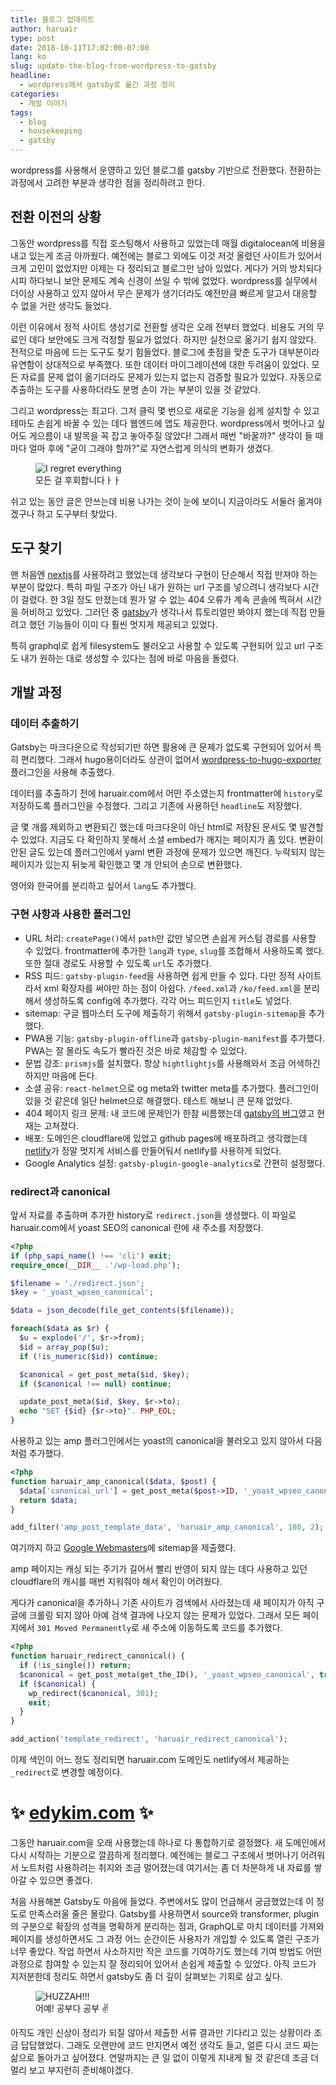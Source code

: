 ```yaml
---
title: 블로그 업데이트
author: haruair
type: post
date: 2018-10-11T17:02:00-07:00
lang: ko
slug: update-the-blog-from-wordpress-to-gatsby
headline:
  - wordpress에서 gatsby로 옮긴 과정 정리 
categories:
  - 개발 이야기
tags:
  - blog
  - housekeeping
  - gatsby
---
```


wordpress를 사용해서 운영하고 있던 블로그를 gatsby 기반으로 전환했다. 전환하는 과정에서 고려한 부분과 생각한 점을 정리하려고 한다.

## 전환 이전의 상황

그동안 wordpress를 직접 호스팅해서 사용하고 있었는데 매월 digitalocean에 비용을 내고 있는게 조금 아까웠다. 예전에는 블로그 외에도 이것 저것 올렸던 사이트가 있어서 크게 고민이 없었지만 이제는 다 정리되고 블로그만 남아 있었다. 게다가 거의 방치되다시피 하다보니 보안 문제도 계속 신경이 쓰일 수 밖에 없었다. wordpress를 실무에서 더이상 사용하고 있지 않아서 무슨 문제가 생기더라도 예전만큼 빠르게 알고서 대응할 수 없을 거란 생각도 들었다.

이런 이유에서 정적 사이트 생성기로 전환할 생각은 오래 전부터 했었다. 비용도 거의 무료인 데다 보안에도 크게 걱정할 필요가 없었다. 하지만 실천으로 옮기기 쉽지 않았다. 전적으로 마음에 드는 도구도 찾기 힘들었다. 블로그에 촛점을 맞춘 도구가 대부분이라 유연함이 상대적으로 부족했다. 또한 데이터 마이그레이션에 대한 두려움이 있었다. 모든 자료를 문제 없이 옮기더라도 문제가 있는지 없는지 검증할 필요가 있었다. 자동으로 추출하는 도구를 사용하더라도 분명 손이 가는 부분이 있을 것 같았다.

그리고 wordpress는 최고다. 그저 클릭 몇 번으로 새로운 기능을 쉽게 설치할 수 있고 테마도 손쉽게 바꿀 수 있는 데다 웹엔드에 앱도 제공한다. wordpress에서 벗어나고 싶어도 게으름이 내 발목을 꼭 잡고 놓아주질 않았다! 그래서 매번 "바꿀까?" 생각이 들 때마다 얼마 후에 "굳이 그래야 할까?"로 자연스럽게 의식의 변화가 생겼다.

<figure class="giphy">
<img src="https://media.giphy.com/media/wEzqTDvpOlxss/giphy.gif" alt="I regret everything" />
<figcaption>모든 걸 후회합니다ㅏㅏ</figcaption>
</figure>

쉬고 있는 동안 글은 안쓰는데 비용 나가는 것이 눈에 보이니 지금이라도 서둘러 옮겨야겠구나 하고 도구부터 찾았다.

## 도구 찾기

맨 처음엔 [nextjs](http://nextjs.org)를 사용하려고 했었는데 생각보다 구현이 단순해서 직접 만져야 하는 부분이 많았다. 특히 파일 구조가 아닌 내가 원하는 url 구조를 넣으려니 생각보다 시간이 걸렸다. 한 3일 정도 만졌는데 뭔가 알 수 없는 404 오류가 계속 콘솔에 찍혀서 시간을 허비하고 있었다. 그러던 중 [gatsby](https://gatsbyjs.org)가 생각나서 튜토리얼만 봐야지 했는데 직접 만들려고 했던 기능들이 이미 다 훨씬 멋지게 제공되고 있었다.

특히 graphql로 쉽게 filesystem도 불러오고 사용할 수 있도록 구현되어 있고 url 구조도 내가 원하는 대로 생성할 수 있다는 점에 바로 마음을 돌렸다.

## 개발 과정

### 데이터 추출하기

Gatsby는 마크다운으로 작성되기만 하면 활용에 큰 문제가 없도록 구현되어 있어서 특히 편리했다. 그래서 hugo용이더라도 상관이 없어서 [wordpress-to-hugo-exporter](https://github.com/SchumacherFM/wordpress-to-hugo-exporter) 플러그인을 사용해 추출했다.

데이터를 추출하기 전에 haruair.com에서 어떤 주소였는지 frontmatter에 `history`로 저장하도록 플러그인을 수정했다. 그리고 기존에 사용하던 `headline`도 저장했다.

글 몇 개를 제외하고 변환되긴 했는데 마크다운이 아닌 html로 저장된 문서도 몇 발견할 수 있었다. 지금도 다 확인하지 못해서 소셜 embed가 깨지는 페이지가 좀 있다. 변환이 안된 글도 있는데 플러그인에서 yaml 변환 과정에 문제가 있으면 깨진다. 누락되지 않는 페이지가 있는지 뒤늦게 확인했고 몇 개 안되어 손으로 변환했다.

영어와 한국어를 분리하고 싶어서 `lang`도 추가했다.

### 구현 사항과 사용한 플러그인

- URL 처리: `createPage()`에서 `path`만 값만 넣으면 손쉽게 커스텀 경로를 사용할 수 있었다. frontmatter에 추가한 `lang`과 `type`, `slug`를 조합해서 사용하도록 했다. 또한 절대 경로도 사용할 수 있도록 `url`도 추가했다.
- RSS 피드: `gatsby-plugin-feed`을 사용하면 쉽게 만들 수 있다. 다만 정적 사이트라서 xml 확장자를 써야만 하는 점이 아쉽다. `/feed.xml`과 `/ko/feed.xml`을 분리해서 생성하도록 config에 추가했다. 각각 어느 피드인지 `title`도 넣었다.
- sitemap: 구글 웹마스터 도구에 제출하기 위해서 `gatsby-plugin-sitemap`을 추가했다.
- PWA용 기능: `gatsby-plugin-offline`과 `gatsby-plugin-manifest`를 추가했다. PWA는 잘 몰라도 속도가 빨라진 것은 바로 체감할 수 있었다.
- 문법 강조: `prismjs`를 설치했다. 항상 `hightlightjs`를 사용해와서 조금 어색하긴 하지만 마음에 든다.
- 소셜 공유: `react-helmet`으로 og meta와 twitter meta를 추가했다. 플러그인이 있을 것 같은데 일단 helmet으로 해결했다. 테스트 해보니 큰 문제 없었다.
- 404 페이지 링크 문제: 내 코드에 문제인가 한참 씨름했는데 [gatsby의 버그](https://github.com/gatsbyjs/gatsby/issues/8574)였고 현재는 고쳐졌다.
- 배포: 도메인은 cloudflare에 있었고 github pages에 배포하려고 생각했는데 [netlify](https://www.netlify.com/)가 정말 멋지게 서비스를 만들어둬서 netlify를 사용하게 되었다.
- Google Analytics 설정: `gatsby-plugin-google-analytics`로 간편히 설정했다.

### redirect과 canonical

앞서 자료를 추출하며 추가한 history로 `redirect.json`을 생성했다. 이 파일로 haruair.com에서 yoast SEO의 canonical 란에 새 주소를 저장했다.

```php
<?php
if (php_sapi_name() !== 'cli') exit;
require_once(__DIR__ .'/wp-load.php');

$filename = './redirect.json';
$key = '_yoast_wpseo_canonical';

$data = json_decode(file_get_contents($filename));

foreach($data as $r) {
  $u = explode('/', $r->from);
  $id = array_pop($u);
  if (!is_numeric($id)) continue;

  $canonical = get_post_meta($id, $key);
  if ($canonical !== null) continue;

  update_post_meta($id, $key, $r->to);
  echo "SET {$id} {$r->to}". PHP_EOL;
}
```

사용하고 있는 amp 플러그인에서는 yoast의 canonical을 불러오고 있지 않아서 다음처럼 추가했다.

```php
<?php
function haruair_amp_canonical($data, $post) {
  $data['canonical_url'] = get_post_meta($post->ID, '_yoast_wpseo_canonical', true);
  return $data;
}

add_filter('amp_post_template_data', 'haruair_amp_canonical', 100, 2);
```

여기까지 하고 [Google Webmasters](https://www.google.com/webmasters/)에 sitemap을 제출했다.

amp 페이지는 캐싱 되는 주기가 길어서 빨리 반영이 되지 않는 데다 사용하고 있던 cloudflare의 캐시를 매번 지워줘야 해서 확인이 어려웠다.

게다가 canonical을 추가하니 기존 사이트가 검색에서 사라졌는데 새 페이지가 아직 구글에 크롤링 되지 않아 아예 검색 결과에 나오지 않는 문제가 있었다. 그래서 모든 페이지에서 `301 Moved Permanently`로 새 주소에 이동하도록 코드를 추가했다.

```php
<?php
function haruair_redirect_canonical() {
  if (!is_single()) return;
  $canonical = get_post_meta(get_the_ID(), '_yoast_wpseo_canonical', true);
  if ($canonical) {
    wp_redirect($canonical, 301);
    exit;
  }
}

add_action('template_redirect', 'haruair_redirect_canonical');
```

이제 색인이 어느 정도 정리되면 haruair.com 도메인도 netlify에서 제공하는 `_redirect`로 변경할 예정이다.

# ✨ [edykim.com](https://github.com/edykim/edykim.com) ✨

그동안 haruair.com을 오래 사용했는데 하나로 다 통합하기로 결정했다. 새 도메인에서 다시 시작하는 기분으로 깔끔하게 정리했다. 예전에는 블로그 구조에서 벗어나기 어려워서 노트처럼 사용하려는 취지와 조금 멀어졌는데 여기서는 좀 더 차분하게 내 자료를 쌓아갈 수 있으면 좋겠다.

처음 사용해본 Gatsby도 마음에 들었다. 주변에서도 많이 언급해서 궁금했었는데 이 정도로 만족스러울 줄은 몰랐다. Gatsby를 사용하면서 source와 transformer, plugin의 구분으로 확장의 성격을 명확하게 분리하는 점과, GraphQL로 마치 데이터를 가져와 페이지를 생성하면서도 그 과정 어느 순간이든 사용자가 개입할 수 있도록 열린 구조가 너무 좋았다. 작업 하면서 사소하지만 작은 코드를 기여하기도 했는데 기여 방법도 어떤 과정으로 참여할 수 있는지 잘 정리되어 있어서 손쉽게 제출할 수 있었다. 아직 코드가 지저분한데 정리도 하면서 gatsby도 좀 더 깊이 살펴보는 기회로 삼고 싶다.

<figure class="giphy">
<img src="https://media.giphy.com/media/xUPGcoNpNgqBoqp57y/giphy.gif" alt="HUZZAH!!!" />
<figcaption>어예! 공부다 공부 ✌</figcaption>
</figure>

아직도 개인 신상이 정리가 되질 않아서 제출한 서류 결과만 기다리고 있는 상황이라 조금 답답했었다. 그래도 오랜만에 코드 만지면서 예전 생각도 들고, 얼른 다시 코드 짜는 삶으로 돌아가고 싶어졌다. 연말까지는 큰 일 없이 이렇게 지내게 될 것 같은데 조금 더 멀리 보고 부지런히 준비해야겠다.
